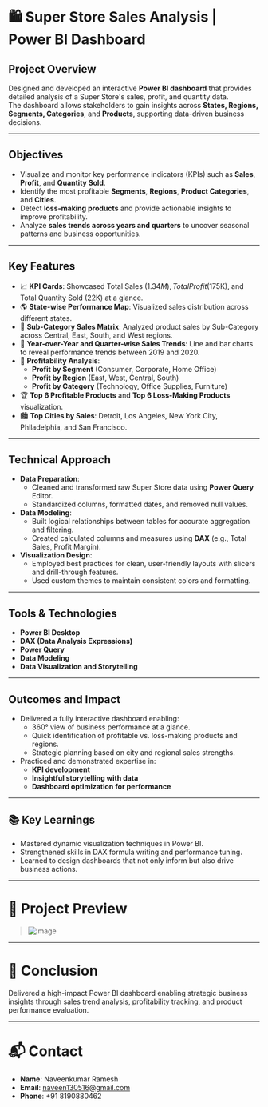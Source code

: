 # 🛍️ Super Store Sales Analysis | Power BI Dashboard

## Project Overview
Designed and developed an interactive **Power BI dashboard** that provides detailed analysis of a Super Store's sales, profit, and quantity data.  
The dashboard allows stakeholders to gain insights across **States, Regions, Segments, Categories**, and **Products**, supporting data-driven business decisions.

---

## Objectives
- Visualize and monitor key performance indicators (KPIs) such as **Sales**, **Profit**, and **Quantity Sold**.
- Identify the most profitable **Segments**, **Regions**, **Product Categories**, and **Cities**.
- Detect **loss-making products** and provide actionable insights to improve profitability.
- Analyze **sales trends across years and quarters** to uncover seasonal patterns and business opportunities.

---

## Key Features
- 📈 **KPI Cards**: Showcased Total Sales ($1.34M), Total Profit ($175K), and Total Quantity Sold (22K) at a glance.
- 🌎 **State-wise Performance Map**: Visualized sales distribution across different states.
- 🛒 **Sub-Category Sales Matrix**: Analyzed product sales by Sub-Category across Central, East, South, and West regions.
- 📅 **Year-over-Year and Quarter-wise Sales Trends**: Line and bar charts to reveal performance trends between 2019 and 2020.
- 💼 **Profitability Analysis**:
  - **Profit by Segment** (Consumer, Corporate, Home Office)
  - **Profit by Region** (East, West, Central, South)
  - **Profit by Category** (Technology, Office Supplies, Furniture)
- 🏆 **Top 6 Profitable Products** and **Top 6 Loss-Making Products** visualization.
- 🏙️ **Top Cities by Sales**: Detroit, Los Angeles, New York City, Philadelphia, and San Francisco.

---

## Technical Approach
- **Data Preparation**:
  - Cleaned and transformed raw Super Store data using **Power Query** Editor.
  - Standardized columns, formatted dates, and removed null values.
- **Data Modeling**:
  - Built logical relationships between tables for accurate aggregation and filtering.
  - Created calculated columns and measures using **DAX** (e.g., Total Sales, Profit Margin).
- **Visualization Design**:
  - Employed best practices for clean, user-friendly layouts with slicers and drill-through features.
  - Used custom themes to maintain consistent colors and formatting.

---

## Tools & Technologies
- **Power BI Desktop**
- **DAX (Data Analysis Expressions)**
- **Power Query**
- **Data Modeling**
- **Data Visualization and Storytelling**

---

## Outcomes and Impact
- Delivered a fully interactive dashboard enabling:
  - 360° view of business performance at a glance.
  - Quick identification of profitable vs. loss-making products and regions.
  - Strategic planning based on city and regional sales strengths.
- Practiced and demonstrated expertise in:
  - **KPI development**
  - **Insightful storytelling with data**
  - **Dashboard optimization for performance**

---

## 📚 Key Learnings
- Mastered dynamic visualization techniques in Power BI.
- Strengthened skills in DAX formula writing and performance tuning.
- Learned to design dashboards that not only inform but also drive business actions.

---

# 🚀 Project Preview

> ![image](https://github.com/user-attachments/assets/33f93c2c-06fd-4bd5-a7ea-51cfeb6f9679)

---

# 📌 Conclusion
Delivered a high-impact Power BI dashboard enabling strategic business insights through sales trend analysis, profitability tracking, and product performance evaluation.

---

# 📬 Contact
- **Name**: Naveenkumar Ramesh
- **Email**: naveen130516@gmail.com
- **Phone**: +91 8190880462
